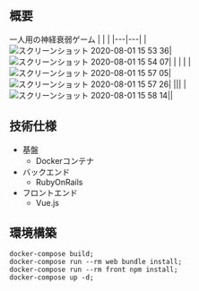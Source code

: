 ## 概要 
一人用の神経衰弱ゲーム
| | |
|---|---|
|![スクリーンショット 2020-08-01 15 53 36](https://user-images.githubusercontent.com/53789788/89096327-e123b380-d410-11ea-9131-0ac5461f12ef.png)|![スクリーンショット 2020-08-01 15 54 07](https://user-images.githubusercontent.com/53789788/89096373-34960180-d411-11ea-90fe-ec05a05f9404.png)|
| | |
|![スクリーンショット 2020-08-01 15 57 05](https://user-images.githubusercontent.com/53789788/89096784-24cbec80-d414-11ea-8cd8-d6ef77e298ef.png)|![スクリーンショット 2020-08-01 15 57 26](https://user-images.githubusercontent.com/53789788/89096871-dcf99500-d414-11ea-9aab-fb9216268282.png)|
|||
|![スクリーンショット 2020-08-01 15 58 14](https://user-images.githubusercontent.com/53789788/89096898-1df1a980-d415-11ea-96b3-425b30bd6a05.png)||
## 技術仕様
- 基盤
  - Dockerコンテナ
- バックエンド
  - RubyOnRails
- フロントエンド
  - Vue.js

## 環境構築
```
docker-compose build;
docker-compose run --rm web bundle install;
docker-compose run --rm front npm install;
docker-compose up -d;
```
